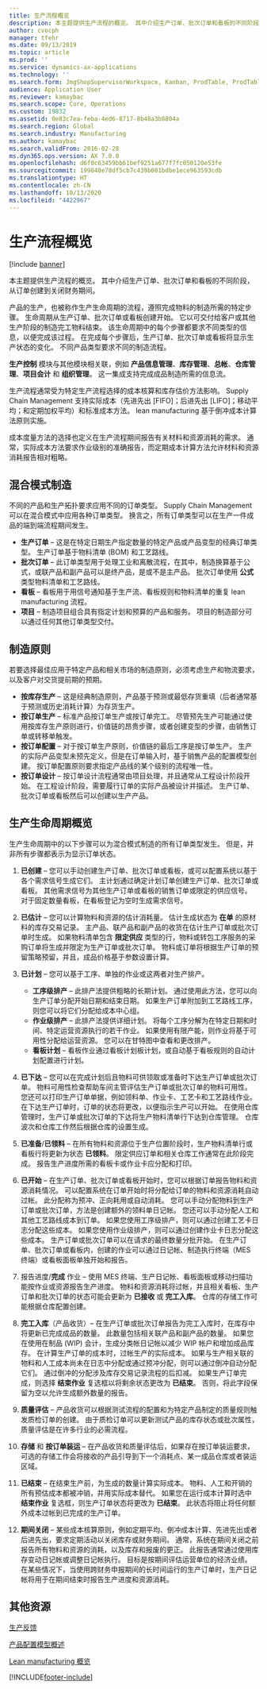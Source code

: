 ```yaml
---
title: 生产流程概览
description: 本主题提供生产流程的概览。 其中介绍生产订单、批次订单和看板的不同阶段，从订单创建到关闭财务期间。
author: cvocph
manager: tfehr
ms.date: 09/13/2019
ms.topic: article
ms.prod: ''
ms.service: dynamics-ax-applications
ms.technology: ''
ms.search.form: JmgShopSupervisorWorkspace, Kanban, ProdTable, ProdTableOverview, EcoResProductDiscreteManufacturingWorkspace, KanbanPrepareProductForLeanWorkspace, EcoResProductProcessManufacturingWorkspace, OpResLifecycleManagementWorkspace, ProdParmCostEstimation, ProdParmRelease, ProdSchedule, ProdTableListPage
audience: Application User
ms.reviewer: kamaybac
ms.search.scope: Core, Operations
ms.custom: 19832
ms.assetid: 0e83c7ea-feba-4ed6-8717-8b48a3b8804a
ms.search.region: Global
ms.search.industry: Manufacturing
ms.author: kamaybac
ms.search.validFrom: 2016-02-28
ms.dyn365.ops.version: AX 7.0.0
ms.openlocfilehash: d6f0c63459bb61bef9251a677f7fc050120e53fe
ms.sourcegitcommit: 199848e78df5cb7c439b001bdbe1ece963593cdb
ms.translationtype: HT
ms.contentlocale: zh-CN
ms.lasthandoff: 10/13/2020
ms.locfileid: "4422967"
---
```

# <a name="production-process-overview"></a>生产流程概览

[!include [banner](../includes/banner.md)]

本主题提供生产流程的概览。 其中介绍生产订单、批次订单和看板的不同阶段，从订单创建到关闭财务期间。 

产品的生产，也被称作生产生命周期的流程，遵照完成物料的制造所需的特定步骤。 生命周期从生产订单、批次订单或看板创建开始。 它以可交付给客户或其他生产阶段的制造完工物料结束。 该生命周期中的每个步骤都要求不同类型的信息，以便完成该过程。 在完成每个步骤后，生产订单、批次订单或看板将显示生产状态的变化。 不同产品类型要求不同的制造流程。  

**生产控制** 模块与其他模块相关联，例如 **产品信息管理**、**库存管理**、**总帐**、**仓库管理**、**项目会计** 和 **组织管理**。 这一集成支持完成成品制造所需的信息流。  

生产流程通常受为特定生产流程选择的成本核算和库存估价方法影响。 Supply Chain Management 支持实际成本（先进先出 \[FIFO\]；后进先出 \[LIFO\]；移动平均；和定期加权平均）和标准成本方法。 lean manufacturing 基于倒冲成本计算法原则实施。  

成本度量方法的选择也定义在生产流程期间报告有关材料和资源消耗的需求。 通常，实际成本方法要求作业级别的准确报告，而定期成本计算方法允许材料和资源消耗报告相对粗略。

## <a name="mixed-mode-manufacturing"></a>混合模式制造
不同的产品和生产拓扑要求应用不同的订单类型。 Supply Chain Management 可以在混合模式中应用各种订单类型。 换言之，所有订单类型可以在生产一件成品的端到端流程期间发生。

-   **生产订单** – 这是在特定日期生产指定数量的特定产品或产品变型的经典订单类型。 生产订单基于物料清单 (BOM) 和工艺路线。
-   **批次订单** – 此订单类型用于处理工业和离散流程，在其中，制造换算基于公式，或联产品和副产品可以是终产品，是或不是主产品。 批次订单使用 **公式** 类型物料清单和工艺路线。
-   **看板** – 看板用于用信号通知基于生产流、看板规则和物料清单的重复 lean manufacturing 流程。
-   **项目** – 制造项目组合具有指定计划和预算的产品和服务。 项目的制造部分可以通过任何其他订单类型交付。

## <a name="manufacturing-principles"></a>制造原则
若要选择最佳应用于特定产品和相关市场的制造原则，必须考虑生产和物流要求，以及客户对交货提前期的预期。

-   **按库存生产** – 这是经典制造原则，产品基于预测或最低存货重填（后者通常基于预测或历史消耗计算）为存货生产。
-   **按订单生产** – 标准产品按订单生产或按订单完工。 尽管预先生产可能通过使用按库存生产原则进行，价值链的昂贵步骤，或者创建变型的步骤，由销售订单或转移单触发。
-   **按订单配置** – 对于按订单生产原则，价值链的最后工序是按订单生产。 生产的实际产品变型未预先定义，但是在订单输入时，基于销售产品的配置模型创建。 按订单配置原则要求指定产品线的某个级别的流程唯一性。
-   **按订单设计** – 按订单设计流程通常由项目处理，并且通常从工程设计阶段开始。 在工程设计阶段，需要履行订单的实际产品被设计并描述。 生产订单、批次订单或看板然后可以创建以生产产品。

## <a name="overview-of-the-production-life-cycle"></a>生产生命周期概览
生产生命周期中的以下步骤可以为混合模式制造的所有订单类型发生。 但是，并非所有步骤都表示为显示订单状态。

1.  **已创建** – 您可以手动创建生产订单、批次订单或看板，或可以配置系统以基于各个需求信号生成它们。 主计划通过确定计划订单创建生产订单、批次订单或看板。 其他需求信号为其他生产订单或看板的销售订单或限定的供应信号。 对于固定数量看板，在看板登记为空时生成需求信号。
2.  **已估计** – 您可以计算物料和资源的估计消耗量。 估计生成状态为 **在单** 的原材料的库存交易记录。 主产品、联产品和副产品的收货在估计生产订单或批次订单时生成。 如果物料清单包含 **限定供应** 类型的行，物料或转包工序服务的采购订单将生成并限定为生产订单或批次订单。 物料或订单将根据生产订单的预留策略预留，并且，成品价格基于参数设置计算。
3.  **已计划** – 您可以基于工序、单独的作业或这两者对生产排产。
    -   **工序级排产** – 此排产法提供粗略的长期计划。 通过使用此方法，您可以向生产订单分配开始日期和结束日期。 如果生产订单附加到工艺路线工序，则您可以将它们分配给成本中心组。
    -   **作业级排产** – 此排产法提供详细计划。 将每个工序分解为在特定日期和时间、特定运营资源执行的若干作业。 如果使用有限产能，则作业将基于可用性分配给运营资源。 您可以在甘特图中查看和更改排产。
    -   **看板计划** – 看板作业通过看板计划板计划，或自动基于看板规则的自动计划配置进行计划。

4.  **已下达** – 您可以在完成计划后且物料可供领取或准备时下达生产订单或批次订单。 物料可用性检查帮助车间主管评估生产订单或批次订单的物料可用性。 您还可以打印生产订单单据，例如领料单、作业卡、工艺卡和工艺路线作业。 在下达生产订单时，订单的状态将更改，以便指示生产可以开始。 在使用仓库管理时，生产订单或批次订单的下达将生产物料清单行下达到仓库管理。 仓库波次和仓库工作然后根据仓库的设置生成。
5.  **已准备**/**已领料** – 在所有物料和资源位于生产位置阶段时，生产物料清单行或看板行将更新为状态 **已领料**。 限定供应订单和相关仓库工作通常在此阶段完成。 报告生产进度所需的看板卡或作业卡应分配和打印。
6.  **已开始** – 在生产订单、批次订单或看板开始时，您可以根据订单报告物料和资源消耗情况。 可以配置系统在订单开始时将分配给订单的物料和资源消耗自动过帐。 此分配称为预冲、正向耗用或自动消耗。 您可以手动分配物料到生产订单或批次订单，方法是创建额外的领料单日记帐。 您还可以手动分配人工和其他工艺路线成本到订单。 如果您使用工序级排产，则可以通过创建工艺卡日志分配这些成本。 如果您使用作业级排产，则可以通过创建作业卡日志分配这些成本。 生产订单或批次订单可以在请求的最终数量分批开始。 在生产订单、批次订单或看板内，创建的作业可以通过日记帐、制造执行终端（MES 终端）或看板面板单独开始和报告。
7.  报告进度/**完成** 作业 – 使用 MES 终端、生产日记帐、看板面板或移动扫描功能按作业或资源报告生产进度。 物料和资源消耗将过帐，并且相关看板、生产订单和批次订单的状态可能会更新为 **已接收** 或 **完工入库**。 仓库的存储工作可能根据仓库配置创建。
8.  **完工入库**（产品收货）– 在生产订单或批次订单报告为完工入库时，在库存中将更新已完成成品的数量。 此数量包括相关联产品和副产品的数量。 如果您在使用在制品 (WIP) 会计，生成分类帐日记帐以减少 WIP 帐户和增加成品库存。 在计算生产订单的成本时，过帐生产的实际成本。 如果与生产相关联的物料和人工成本尚未在日志中分配或通过预冲分配，则可以通过倒冲自动分配它们。 通过倒冲的分配涉及库存交易记录流程的后扣减。 如果生产订单完成，则选择 **结束作业** 复选框以将剩余状态更改为 **已结束**。 否则，将此字段保留为空以允许生成额外数量的报告。
9.  **质量评估** – 产品收货可以根据测试流程的配置和为特定产品制定的质量规则触发质检订单的创建。 由于质检订单可以更新测试产品的库存状态或批次属性，质量评估是在许多行业的必需流程。
10. **存储** 和 **按订单装运** – 在产品收货和质量评估后，如果存在按订单装运要求，可选的存储工作会将接收的产品引导到下一个消耗点、某一成品仓库或者装运区域。
11. **已结束** – 在结束生产前，为生成的数量计算实际成本。 物料、人工和开销的所有预估成本都被冲销，并用实际成本替代。 如果您在运行成本计算时选中 **结束作业** 复选框，则生产订单状态将更改为 **已结束**。 此状态将阻止将任何额外成本过帐到已完成的生产订单。
12. **期间关闭** – 某些成本核算原则，例如定期平均、倒冲成本计算、先进先出或者后进先出，要求定期活动以关闭库存或财务期间。 通常，系统在期间关闭之前报告所有物料和资源的消耗，以及库存和报废的更正。 此报告通常通过使用库存变动日记帐或调整日记帐执行。 目标是按期间评估运营单位的经济业绩。 在某些情况下，当使用跨财务申报期间的长时间运行的生产订单时，生产日记帐将用于在期间结束时报告生产进度和资源消耗。


<a name="additional-resources"></a>其他资源
--------

[生产反馈](production-feedback.md)

[产品配置模型概述](../pim/product-configuration-models.md)

[Lean manufacturing 概览](lean-manufacturing-overview.md)





[!INCLUDE[footer-include](../../includes/footer-banner.md)]